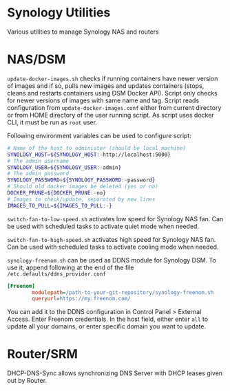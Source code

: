 # Synology Utilities
Various utilities to manage Synology NAS and routers

# NAS/DSM

`update-docker-images.sh` checks if running containers have newer version of images and if so, pulls new images and updates containers (stops, cleans and restarts containers using DSM Docker API). Script only checks for newer versions of images with same name and tag. Script reads configuration from `update-docker-images.conf` either from current directory or from HOME directory of the user running script. As script uses docker CLI, it must be run as `root` user.

Following environment variables can be used to configure script:

```bash
# Name of the host to administer (should be local machine)
SYNOLOGY_HOST=${SYNOLOGY_HOST:-http://localhost:5000}
# The admin username
SYNOLOGY_USER=${SYNOLOGY_USER:-admin}
# The admin password
SYNOLOGY_PASSWORD=${SYNOLOGY_PASSWORD:-password}
# Should old docker images be deleted (yes or no)
DOCKER_PRUNE=${DOCKER_PRUNE:-no}
# Images to check/update, separated by new lines
IMAGES_TO_PULL=${IMAGES_TO_PULL:-}
```

`switch-fan-to-low-speed.sh` activates low speed for Synology NAS fan. Can be used with scheduled tasks to activate quiet mode when needed.

`switch-fan-to-high-speed.sh` activates high speed for Synology NAS fan. Can be used with scheduled tasks to activate cooling mode when needed.

`synology-freenom.sh` can be used as DDNS module for Synology DSM. To use it, append following at the end of the file 
`/etc.defaults/ddns_provider.conf`

```ini
[Freenom]
        modulepath=/path-to-your-git-repository/synology-freenom.sh
        queryurl=https://my.freenom.com/
```

You can add it to the DDNS configuration in Control Panel > External Access. Enter Freenom credentials. In the host field, either enter `all` to update all your domains, or enter specific domain you want to update.

# Router/SRM

DHCP-DNS-Sync allows synchronizing DNS Server with DHCP leases given out by Router.
